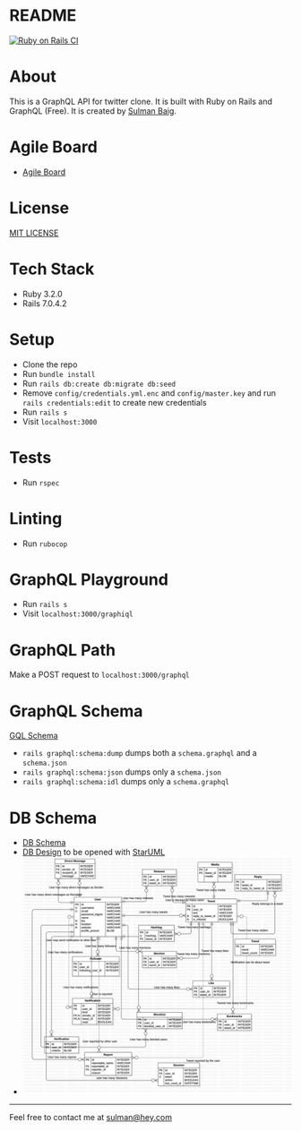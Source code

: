 # README

[![Ruby on Rails CI](https://github.com/sulmanweb/twitter-clone-ruby-gql/actions/workflows/rubyonrails.yml/badge.svg)](https://github.com/sulmanweb/twitter-clone-ruby-gql/actions/workflows/rubyonrails.yml)

# About

This is a GraphQL API for twitter clone. It is built with Ruby on Rails and GraphQL (Free). It is created by [Sulman Baig](https://sulmanweb.com).

# Agile Board

- [Agile Board](https://github.com/users/sulmanweb/projects/5)

# License

[MIT LICENSE](LICENSE)

# Tech Stack

- Ruby 3.2.0
- Rails 7.0.4.2

# Setup

- Clone the repo
- Run `bundle install`
- Run `rails db:create db:migrate db:seed`
- Remove `config/credentials.yml.enc` and `config/master.key` and run `rails credentials:edit` to create new credentials
- Run `rails s`
- Visit `localhost:3000`

# Tests

- Run `rspec`

# Linting

- Run `rubocop`

# GraphQL Playground

- Run `rails s`
- Visit `localhost:3000/graphiql`

# GraphQL Path

Make a POST request to `localhost:3000/graphql`

# GraphQL Schema

[GQL Schema](schema.graphql)
- `rails graphql:schema:dump` dumps both a `schema.graphql` and a `schema.json`
- `rails graphql:schema:json` dumps only a `schema.json`
- `rails graphql:schema:idl` dumps only a `schema.graphql`

# DB Schema

- [DB Schema](db/schema.rb)
- [DB Design](db/design.mdj) to be opened with [StarUML](https://staruml.io/)
- ![DB Design Image](db/design-img.jpg)

---

Feel free to contact me at [sulman@hey.com](mailto:sulman@hey.com)